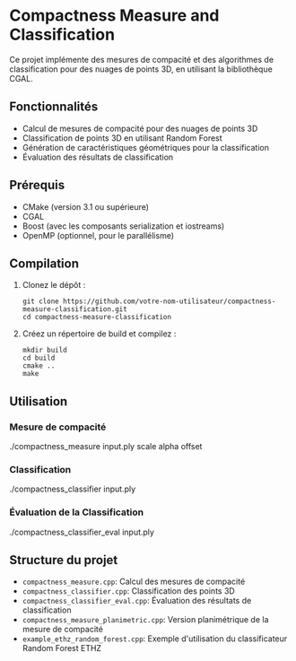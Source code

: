 # Compactness Measure and Classification

Ce projet implémente des mesures de compacité et des algorithmes de classification pour des nuages de points 3D, en utilisant la bibliothèque CGAL.

## Fonctionnalités

- Calcul de mesures de compacité pour des nuages de points 3D
- Classification de points 3D en utilisant Random Forest
- Génération de caractéristiques géométriques pour la classification
- Évaluation des résultats de classification

## Prérequis

- CMake (version 3.1 ou supérieure)
- CGAL
- Boost (avec les composants serialization et iostreams)
- OpenMP (optionnel, pour le parallélisme)

## Compilation

1. Clonez le dépôt :
   ```
   git clone https://github.com/votre-nom-utilisateur/compactness-measure-classification.git
   cd compactness-measure-classification
   ```

2. Créez un répertoire de build et compilez :
   ```
   mkdir build
   cd build
   cmake ..
   make
   ```

## Utilisation

### Mesure de compacité

./compactness_measure input.ply scale alpha offset

### Classification 

./compactness_classifier input.ply

### Évaluation de la Classification

./compactness_classifier_eval input.ply

## Structure du projet

- `compactness_measure.cpp`: Calcul des mesures de compacité
- `compactness_classifier.cpp`: Classification des points 3D
- `compactness_classifier_eval.cpp`: Évaluation des résultats de classification
- `compactness_measure_planimetric.cpp`: Version planimétrique de la mesure de compacité
- `example_ethz_random_forest.cpp`: Exemple d'utilisation du classificateur Random Forest ETHZ
